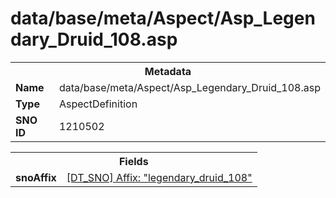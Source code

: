 <h1>data/base/meta/Aspect/Asp_Legendary_Druid_108.asp</h1><table><tr><th colspan="100%">Metadata</th></tr><tr><td><b>Name</b></td><td>data/base/meta/Aspect/Asp_Legendary_Druid_108.asp</td></tr><tr><td><b>Type</b></td><td>AspectDefinition</td></tr><tr><td><b>SNO ID</b></td><td>1210502</td></tr></table>

<table><tr><th colspan="100%">Fields</th></tr><tr><td><b>snoAffix</b></td><td><a href="..\Affix\legendary_druid_108.aff.md">[DT_SNO] Affix: "legendary_druid_108"</a></td></tr></table>

